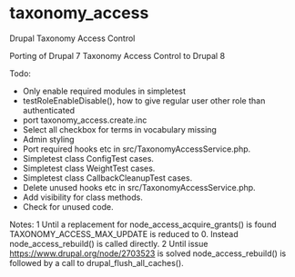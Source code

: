 # taxonomy_access
Drupal Taxonomy Access Control

Porting of Drupal 7 Taxonomy Access Control to Drupal 8

Todo:
- Only enable required modules in simpletest
- testRoleEnableDisable(), how to give regular user other role than authenticated
- port taxonomy_access.create.inc
- Select all checkbox for terms in vocabulary missing
- Admin styling
- Port required hooks etc in src/TaxonomyAccessService.php.
- Simpletest class ConfigTest cases.
- Simpletest class WeightTest cases.
- Simpletest class CallbackCleanupTest cases.
- Delete unused hooks etc in src/TaxonomyAccessService.php.
- Add visibility for class methods.
- Check for unused code.

Notes:
1 Until a replacement for node_access_acquire_grants() is found
  TAXONOMY_ACCESS_MAX_UPDATE is reduced to 0.
  Instead node_access_rebuild() is called directly.
2 Until issue https://www.drupal.org/node/2703523 is solved
  node_access_rebuild() is followed by a call to drupal_flush_all_caches().
